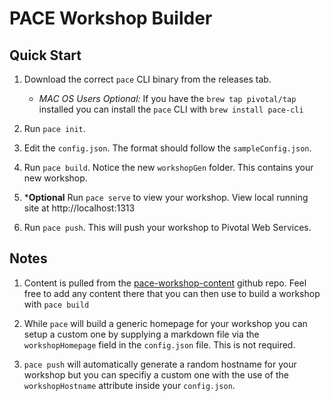 # PACE Workshop Builder

<script id="asciicast-213808" src="https://asciinema.org/a/213808.js" async></script>

## Quick Start

1. Download the correct `pace` CLI binary from the releases tab. 
    - *MAC OS Users Optional:* If you have the `brew tap pivotal/tap` installed you can install the `pace` CLI with `brew install pace-cli`

1. Run `pace init`.

1. Edit the `config.json`. The format should follow the `sampleConfig.json`.

1. Run `pace build`. Notice the new `workshopGen` folder. This contains your new workshop.

1. ***Optional** Run `pace serve` to view your workshop. View local running site at http://localhost:1313

1. Run `pace push`. This will push your workshop to Pivotal Web Services.

## Notes

1. Content is pulled from the [pace-workshop-content](https://github.com/Pivotal-Field-Engineering/pace-workshop-content) github repo. Feel free to add any content there that you can then use to build a workshop with `pace build`

1. While `pace` will build a generic homepage for your workshop you can setup a custom one by supplying a markdown file via the `workshopHomepage` field in the `config.json` file. This is not required.

1. `pace push` will automatically generate a random hostname for your workshop but you can specifiy a custom one with the use of the `workshopHostname` attribute inside your `config.json`.
